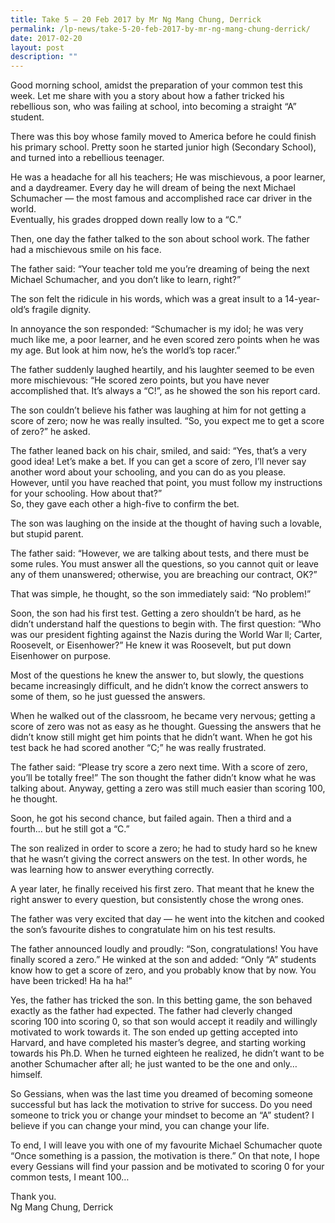 ```yaml
---
title: Take 5 – 20 Feb 2017 by Mr Ng Mang Chung, Derrick
permalink: /lp-news/take-5-20-feb-2017-by-mr-ng-mang-chung-derrick/
date: 2017-02-20
layout: post
description: ""
---
```

Good morning school, amidst the preparation of your common test this week. Let me share with you a story about how a father tricked his rebellious son, who was failing at school, into becoming a straight “A” student.

There was this boy whose family moved to America before he could finish his primary school. Pretty soon he started junior high (Secondary School), and turned into a rebellious teenager.

He was a headache for all his teachers; He was mischievous, a poor learner, and a daydreamer. Every day he will dream of being the next Michael Schumacher — the most famous and accomplished race car driver in the world.  
Eventually, his grades dropped down really low to a “C.”

Then, one day the father talked to the son about school work. The father had a mischievous smile on his face.

The father said: “Your teacher told me you’re dreaming of being the next Michael Schumacher, and you don’t like to learn, right?”

The son felt the ridicule in his words, which was a great insult to a 14-year-old’s fragile dignity.

In annoyance the son responded: “Schumacher is my idol; he was very much like me, a poor learner, and he even scored zero points when he was my age. But look at him now, he’s the world’s top racer.”

The father suddenly laughed heartily, and his laughter seemed to be even more mischievous: “He scored zero points, but you have never accomplished that. It’s always a “C!”, as he showed the son his report card.

The son couldn’t believe his father was laughing at him for not getting a score of zero; now he was really insulted. “So, you expect me to get a score of zero?” he asked.

The father leaned back on his chair, smiled, and said: “Yes, that’s a very good idea! Let’s make a bet. If you can get a score of zero, I’ll never say another word about your schooling, and you can do as you please. However, until you have reached that point, you must follow my instructions for your schooling. How about that?”  
So, they gave each other a high-five to confirm the bet.

The son was laughing on the inside at the thought of having such a lovable, but stupid parent.

The father said: “However, we are talking about tests, and there must be some rules. You must answer all the questions, so you cannot quit or leave any of them unanswered; otherwise, you are breaching our contract, OK?”

That was simple, he thought, so the son immediately said: “No problem!”

Soon, the son had his first test. Getting a zero shouldn’t be hard, as he didn’t understand half the questions to begin with. The first question: “Who was our president fighting against the Nazis during the World War ll; Carter, Roosevelt, or Eisenhower?” He knew it was Roosevelt, but put down Eisenhower on purpose.

Most of the questions he knew the answer to, but slowly, the questions became increasingly difficult, and he didn’t know the correct answers to some of them, so he just guessed the answers.

When he walked out of the classroom, he became very nervous; getting a score of zero was not as easy as he thought. Guessing the answers that he didn’t know still might get him points that he didn’t want. When he got his test back he had scored another “C;” he was really frustrated.

The father said: “Please try score a zero next time. With a score of zero, you’ll be totally free!” The son thought the father didn’t know what he was talking about. Anyway, getting a zero was still much easier than scoring 100, he thought.

Soon, he got his second chance, but failed again. Then a third and a fourth… but he still got a “C.”

The son realized in order to score a zero; he had to study hard so he knew that he wasn’t giving the correct answers on the test. In other words, he was learning how to answer everything correctly.

A year later, he finally received his first zero. That meant that he knew the right answer to every question, but consistently chose the wrong ones.

The father was very excited that day — he went into the kitchen and cooked the son’s favourite dishes to congratulate him on his test results.

The father announced loudly and proudly: “Son, congratulations! You have finally scored a zero.” He winked at the son and added: “Only “A” students know how to get a score of zero, and you probably know that by now. You have been tricked! Ha ha ha!”

Yes, the father has tricked the son. In this betting game, the son behaved exactly as the father had expected. The father had cleverly changed scoring 100 into scoring 0, so that son would accept it readily and willingly motivated to work towards it. The son ended up getting accepted into Harvard, and have completed his master’s degree, and starting working towards his Ph.D. When he turned eighteen he realized, he didn’t want to be another Schumacher after all; he just wanted to be the one and only… himself.

So Gessians, when was the last time you dreamed of becoming someone successful but has lack the motivation to strive for success. Do you need someone to trick you or change your mindset to become an “A” student? I believe if you can change your mind, you can change your life.

To end, I will leave you with one of my favourite Michael Schumacher quote “Once something is a passion, the motivation is there.” On that note, I hope every Gessians will find your passion and be motivated to scoring 0 for your common tests, I meant 100…

Thank you.  
Ng Mang Chung, Derrick